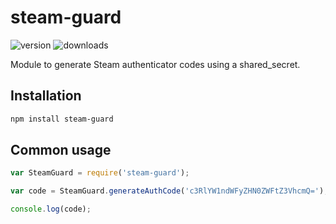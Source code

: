 # steam-guard
![version](https://img.shields.io/npm/v/steam-guard)
![downloads](https://img.shields.io/npm/dw/steam-guard)

Module to generate Steam authenticator codes using a shared_secret.

## Installation

```sh
npm install steam-guard
```

## Common usage

```js
var SteamGuard = require('steam-guard');

var code = SteamGuard.generateAuthCode('c3RlYW1ndWFyZHN0ZWFtZ3VhcmQ=');

console.log(code);
```
